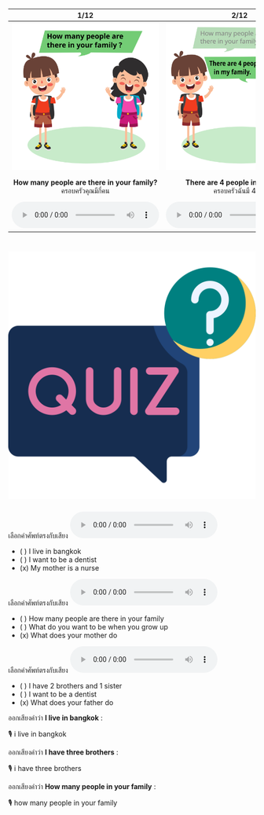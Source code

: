 <div class="carrousel">


|1/12|2/12|3/12|4/12|5/12|6/12|7/12|8/12|9/12|10/12|11/12|12/12|
| :----: | :----: | :----: | :----: | :----: | :----: | :----: | :----: | :----: | :----: | :----: | :----: |
|![](/media/img/family__How&#x20;many&#x20;people&#x20;are&#x20;there&#x20;in&#x20;your&#x20;family.svg)|![](/media/img/family__There&#x20;are&#x20;4&#x20;people&#x20;in&#x20;my&#x20;family.svg)|![](/media/img/family__How&#x20;many&#x20;brothers&#x20;and&#x20;sisters&#x20;do&#x20;you&#x20;have.svg)|![](/media/img/family__I&#x20;have&#x20;2&#x20;brothers&#x20;and&#x20;1&#x20;sister.svg)|![](/media/img/family__What&#x20;does&#x20;your&#x20;father&#x20;do.svg)|![](/media/img/family__My&#x20;father&#x20;is&#x20;a&#x20;doctor.svg)|![](/media/img/family__What&#x20;does&#x20;your&#x20;mother&#x20;do.svg)|![](/media/img/family__My&#x20;mother&#x20;is&#x20;a&#x20;nurse.svg)|![](/media/img/family__What&#x20;do&#x20;you&#x20;want&#x20;to&#x20;be&#x20;when&#x20;you&#x20;grow&#x20;up.svg)|![](/media/img/family__I&#x20;want&#x20;to&#x20;be&#x20;a&#x20;dentist.svg)|![](/media/img/family__Where&#x20;do&#x20;you&#x20;live.svg)|![](/media/img/family__I&#x20;live&#x20;in&#x20;Bangkok.svg)|
|**How many people are there in your family?**<br>ครอบครัวคุณมีกี่คน|**There are 4 people in my family.**<br>ครอบครัวฉันมี 4 คน|**How many brothers and sisters do you have?**<br>คุณมีพี่น้องกี่คน?|**I have 2 brothers and 1 sister.**<br>ฉันมีพี่ชาย 2 คนและน้องสาว 1 คน|**What does your father do?**<br>พ่อของคุณทําอาชีพอะไร?|**My father is a doctor.**<br>พ่อฉันเป็นหมอ|**What does your mother do?**<br>แม่ของคุณทําอาชีพอะไร?|**My mother is a nurse.**<br>แม่ฉันเป็นพยาบาล|**What do you want to be when you grow up?**<br>คุณอยากเป็นอะไรเมื่อโตขึ้น|**I want to be a dentist.**<br>ฉันอยากเป็นหมอฟัน|**Where do you live.**<br>คุณอาศัยอยู่ที่ไหน?|**I live in Bangkok.**<br>ฉันอาศัยอยู่ในกรุงเทพมหานคร|
|![](/media/audio/How&#x20;many&#x20;people&#x20;are&#x20;there&#x20;in&#x20;your&#x20;family.mp3)|![](/media/audio/There&#x20;are&#x20;4&#x20;people&#x20;in&#x20;my&#x20;family.mp3)|![](/media/audio/How&#x20;many&#x20;brothers&#x20;and&#x20;sisters&#x20;do&#x20;you&#x20;have.mp3)|![](/media/audio/I&#x20;have&#x20;2&#x20;brothers&#x20;and&#x20;1&#x20;sister.mp3)|![](/media/audio/What&#x20;does&#x20;your&#x20;father&#x20;do.mp3)|![](/media/audio/My&#x20;father&#x20;is&#x20;a&#x20;doctor.mp3)|![](/media/audio/What&#x20;does&#x20;your&#x20;mother&#x20;do.mp3)|![](/media/audio/My&#x20;mother&#x20;is&#x20;a&#x20;nurse.mp3)|![](/media/audio/What&#x20;do&#x20;you&#x20;want&#x20;to&#x20;be&#x20;when&#x20;you&#x20;grow&#x20;up.mp3)|![](/media/audio/I&#x20;want&#x20;to&#x20;be&#x20;a&#x20;dentist.mp3)|![](/media/audio/Where&#x20;do&#x20;you&#x20;live.mp3)|![](/media/audio/I&#x20;live&#x20;in&#x20;Bangkok.mp3)|

</div>



# ![icon](/media/icons/quiz.svg) 


เลือกคำศัพท์ตรงกับเสียง ![](/media/audio/My&#x20;mother&#x20;is&#x20;a&#x20;nurse.mp3) 
 - ( ) I live in bangkok
 - ( ) I want to be a dentist
 - (x) My mother is a nurse


เลือกคำศัพท์ตรงกับเสียง ![](/media/audio/What&#x20;does&#x20;your&#x20;mother&#x20;do.mp3) 
 - ( ) How many people are there in your family
 - ( ) What do you want to be when you grow up
 - (x) What does your mother do


เลือกคำศัพท์ตรงกับเสียง ![](/media/audio/What&#x20;does&#x20;your&#x20;father&#x20;do.mp3) 
 - ( ) I have 2 brothers and 1 sister
 - ( ) I want to be a dentist
 - (x) What does your father do

ออกเสียงคำว่า **I live in bangkok** :

🎙️ i live in bangkok

ออกเสียงคำว่า **I have three brothers** :

🎙️ i have three brothers

ออกเสียงคำว่า **How many people in your family** :

🎙️ how many people in your family

